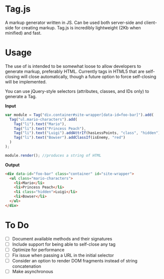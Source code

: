 Tag.js
=====
A markup generator written in JS. Can be used both server-side and client-side for creating markup. Tag.js is incredibly lightweight (2Kb when minified) and fast.

Usage
=====
The use of is intended to be somewhat loose to allow developers to generate markup, preferably HTML. Currently tags in HTML5 that are self-closing will close automatically, though a future option to force self-closing will be implemented. 

You can use jQuery-style selectors (attributes, classes, and IDs only) to generate a Tag.

<strong>Input</strong>
```javascript
var module = Tag("div.container#site-wrapper[data-id=foo-bar]").add(
  Tag("ul.mario-characters").add(
    Tag("li").text("Mario"),
    Tag("li").text("Princess Peach"),
    Tag("li").text("Luigi").addAttrIf(hasLessPoints, "class", "hidden"),
    Tag("li").text("Bowser").addClassIf(isEnemy, "red")
  )
);

module.render(); //produces a string of HTML
```

<strong>Output</strong>
```html
<div data-id="foo-bar" class="container" id="site-wrapper">
  <ul class="mario-characters">
    <li>Mario</li>
    <li>Princess Peach</li>
    <li class="hidden">Luigi</li>
    <li>Bowser</li>
  </ul>
</div>
```

To Do
=====
- [ ] Document available methods and their signatures
- [ ] Include support for being able to self-close any tag
- [ ] Optimize for performance
- [ ] Fix issue when passing a URL in the initial selector
- [ ] Consider an option to render DOM fragments instead of string concatenation
- [ ] Make asynchronous
